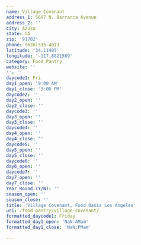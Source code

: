 ```yaml
---
name: Village Covenant
address_1: 5607 N. Barranca Avenue
address_2: ''
city: Azusa
state: CA
zip: '91702'
phone: (626)335-4013
latitude: '34.11485'
longitude: '-117.8821589'
category: Food Pantry
website: ''
'': ''
daycode1: Fri
day1_open: '9:00 AM'
day1_close: '3:00 PM'
daycode2: ''
day2_open: ''
day2_close: ''
daycode3: ''
day3_open: ''
day3_close: ''
daycode4: ''
day4_open: ''
day4_close: ''
daycode5: ''
day5_open: ''
day5_close: ''
daycode6: ''
day6_open: ''
daycode7: ''
day7_open: ''
day7_close: ''
Year_Round (Y/N): ''
season_open: ''
season_close: ''
title: 'Village Covenant, Food Oasis Los Angeles'
uri: /food-pantry/village-covenant/
formatted_daycode1: Friday
formatted_day1_open: 'NaN:AMam'
formatted_day1_close: 'NaN:PMam'

---
```

